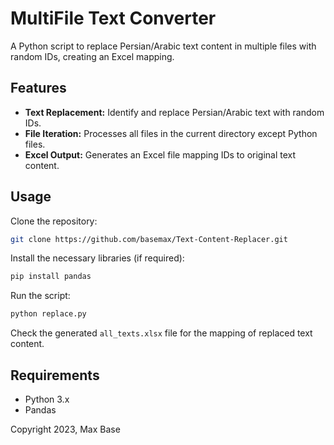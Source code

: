 # MultiFile Text Converter

A Python script to replace Persian/Arabic text content in multiple files with random IDs, creating an Excel mapping.

## Features

- **Text Replacement:** Identify and replace Persian/Arabic text with random IDs.
- **File Iteration:** Processes all files in the current directory except Python files.
- **Excel Output:** Generates an Excel file mapping IDs to original text content.

## Usage

Clone the repository:

```bash
git clone https://github.com/basemax/Text-Content-Replacer.git
```

Install the necessary libraries (if required):

```bash
pip install pandas
```

Run the script:

```bash
python replace.py
```

Check the generated `all_texts.xlsx` file for the mapping of replaced text content.

## Requirements

- Python 3.x
- Pandas

Copyright 2023, Max Base
